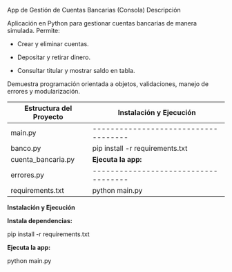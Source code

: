 App de Gestión de Cuentas Bancarias (Consola)
Descripción

Aplicación en Python para gestionar cuentas bancarias de manera simulada. Permite:

* Crear y eliminar cuentas.

* Depositar y retirar dinero.

* Consultar titular y mostrar saldo en tabla.

Demuestra programación orientada a objetos, validaciones, manejo de errores y modularización.


| **Estructura del Proyecto**        | **Instalación y Ejecución**        |
|------------------------------------|------------------------------------|
| main.py                            |------------------------------------|
| banco.py                           |  pip install -r requirements.txt   |
| cuenta_bancaria.py                 |  **Ejecuta la app:**               |
| errores.py                         |------------------------------------|
| requirements.txt                   |     python main.py                 |

**Instalación y Ejecución**

**Instala dependencias:**

pip install -r requirements.txt


**Ejecuta la app:**

python main.py
